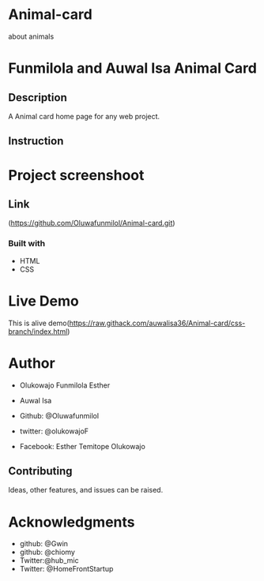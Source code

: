 # Animal-card
about animals

# Funmilola and Auwal Isa Animal Card

## Description
A Animal card home page for any web project.

## Instruction


# Project screenshoot


## Link
(https://github.com/Oluwafunmilol/Animal-card.git)

### Built with
* HTML
* CSS

# Live Demo
This is alive demo(https://raw.githack.com/auwalisa36/Animal-card/css-branch/index.html)

# Author
* Olukowajo Funmilola Esther
* Auwal Isa


* Github: @Oluwafunmilol
* twitter: @olukowajoF
* Facebook: Esther Temitope Olukowajo

## Contributing
Ideas, other features, and issues can be raised.

# Acknowledgments
* github: @Gwin
* github: @chiomy
* Twitter:@hub_mic
* Twitter: @HomeFrontStartup






